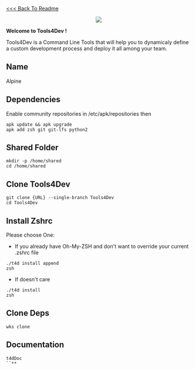  [<<< Back To Readme](../../../../README.md)
 <p align="center">
     <img src="https://image.ibb.co/mfkNxG/Screen_Shot_2018_01_02_at_10_55_58.png">
 </p>

 **Welcome to Tools4Dev !**

 Tools4Dev is a Command Line Tools that will help you to dynamicaly define 
 a custom development process and deploy it all among your team. 



## Name
<p>Alpine</p>


## Dependencies
Enable community repositories in /etc/apk/repositories then
```
apk update && apk upgrade
apk add zsh git git-lfs python2
```


## Shared Folder
```
mkdir -p /home/shared
cd /home/shared
```


## Clone Tools4Dev
```
git clone {URL} --single-branch Tools4Dev
cd Tools4Dev
```


## Install Zshrc
Please choose One:

* If you already have Oh-My-ZSH and don't want to override your current .zshrc file
```
./t4d install append
zsh
```
* If doesn't care
```
./t4d install
zsh
```


## Clone Deps
```
wks clone
```


## Documentation
```
t4dDoc
``** 

